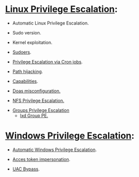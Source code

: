 # [Linux Privilege Escalation](https://github.com/alejandro-pentest/Privilege-Escalation-Cheat-sheet/tree/main/Linux):
* Automatic Linux Privilege Escalation.
- Sudo version.
+ Kernel exploitation.
* [Sudoers](https://github.com/alejandro-pentest/Privilege-Escalation-Cheat-sheet/blob/main/Linux/Sudoers.md).
- [Privilege Escalation via Cron jobs](https://github.com/alejandro-pentest/Privilege-Escalation-Cheat-sheet/blob/main/Linux/Cron%20jobs%20Privilege%20escalation.md).
+ [Path hijacking](https://github.com/alejandro-pentest/Privilege-Escalation-Cheat-sheet/blob/main/Linux/Path%20hijacking.md).
* [Capabilities](https://github.com/alejandro-pentest/Privilege-Escalation-Cheat-sheet/blob/main/Linux/Capabilities.md).
- [Doas misconfiguration.](https://github.com/alejandro-pentest/Privilege-Escalation-Cheat-sheet/blob/main/Linux/doas%20misconfiguration.md)
+ [NFS Privilege Escalation.](https://github.com/alejandro-pentest/Privilege-Escalation-Cheat-sheet/blob/main/Linux/nfs%20Privilege%20Escalation.md)
- [Groups Privilege Escalation](https://github.com/alejandro-pentest/Privilege-Escalation-Cheat-sheet/tree/main/Linux/Groups%20Privilege%20Escalation)
  - [lxd Group PE.](https://github.com/alejandro-pentest/Privilege-Escalation-Cheat-sheet/tree/main/Linux/Groups%20Privilege%20Escalation)


# [Windows Privilege Escalation](https://github.com/alejandro-pentest/Privilege-Escalation-Cheat-sheet/tree/main/Windows):
  * [Automatic Windows Privilege Escalation](https://github.com/alejandro-pentest/Privilege-Escalation-Cheat-sheet/blob/main/Windows/Windows%20Post%20Exploitation%20Manual%20Enumeration).
  - [Acces token impersonation](https://github.com/alejandro-pentest/Privilege-Escalation-Cheat-sheet/blob/main/Windows/Access%20Token%20Impersonation.).
  + [UAC Bypass](https://github.com/alejandro-pentest/Privilege-Escalation-Cheat-sheet/blob/main/Windows/UAC%20Bypass).
